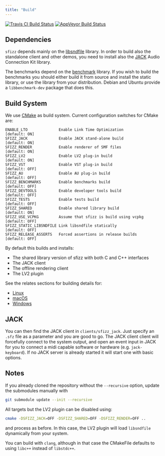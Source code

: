 ```yaml
---
title: "Build"
---
```


[![Travis CI Build Status]](https://travis-ci.com/sfztools/sfizz)
[![AppVeyor Build Status]](https://ci.appveyor.com/project/sfztools/sfizz)

## Dependencies

`sfizz` depends mainly on the [libsndfile] library.
In order to build also the standalone client and other demos, you need to
install also the [JACK] Audio Connection Kit library.

The benchmarks depend on the [benchmark] library.
If you wish to build the benchmarks you should either build it from source and
install the static library, or use the library from your distribution.
Debian and Ubuntu provide a `libbenchmark-dev` package that does this.

## Build System

We use [CMake] as build system.
Current configuration switches for CMake are:

```null
ENABLE_LTO              Enable Link Time Optimization          [default: ON]
SFIZZ_JACK              Enable JACK stand-alone build          [default: ON]
SFIZZ_RENDER            Enable renderer of SMF files           [default: ON]
SFIZZ_LV2               Enable LV2 plug-in build               [default: ON]
SFIZZ_VST               Enable VST plug-in build               [default: OFF]
SFIZZ_AU                Enable AU plug-in build                [default: OFF]
SFIZZ_BENCHMARKS        Enable benchmarks build                [default: OFF]
SFIZZ_DEVTOOLS          Enable developer tools build           [default: OFF]
SFIZZ_TESTS             Enable tests build                     [default: OFF]
SFIZZ_SHARED            Enable shared library build            [default: ON]
SFIZZ_USE_VCPKG         Assume that sfizz is build using vcpkg [default: OFF]
SFIZZ_STATIC_LIBSNDFILE Link libsndfile statically             [default: OFF]
SFIZZ_RELEASE_ASSERTS   Forced assertions in release builds    [default: OFF]
```

By default this builds and installs:
- The shared library version of sfizz with both C and C++ interfaces
- The JACK client
- The offline rendering client
- The LV2 plugin

See the relates sections for building details for:
- [Linux]
- [macOS]
- [Windows]

## JACK

You can then find the JACK client in `clients/sfizz_jack`.
Just specify an `.sfz` file as a parameter and you are good to go.
The JACK client client will forcefully connect to the system output,
and open an event input in JACK for you to connect a midi capable software
or hardware (e.g. `jack-keyboard`).
If no JACK server is already started it will start one with basic options.

## Notes

If you already cloned the repository without the `--recursive` option,
update the submodules manually with

```bash
git submodule update --init --recursive
```

All targets but the LV2 plugin can be disabled using:

```bash
cmake -DSFIZZ_JACK=OFF -DSFIZZ_SHARED=OFF -DSFIZZ_RENDER=OFF ..
```

and process as before.
In this case, the LV2 plugin will load `libsndfile` dynamically from your system.

You can build with `clang`, although in that case the CMakeFile
defaults to using `libc++` instead of `libstdc++`.

[libsndfile]:             http://mega-nerd.com/libsndfile/
[JACK]:                   https://jackaudio.org
[benchmark]:              https://github.com/google/benchmark/
[CMake]:                  https://cmake.org/
[Linux]:                  linux
[macOS]:                  macos
[Windows]:                windows
[Travis CI Build Status]: https://img.shields.io/travis/com/sfztools/sfizz.svg?label=Linux-macOS&style=popout&logo=travis
[AppVeyor Build Status]:  https://img.shields.io/appveyor/ci/sfztools/sfizz.svg?label=Windows&style=popout&logo=appveyor
